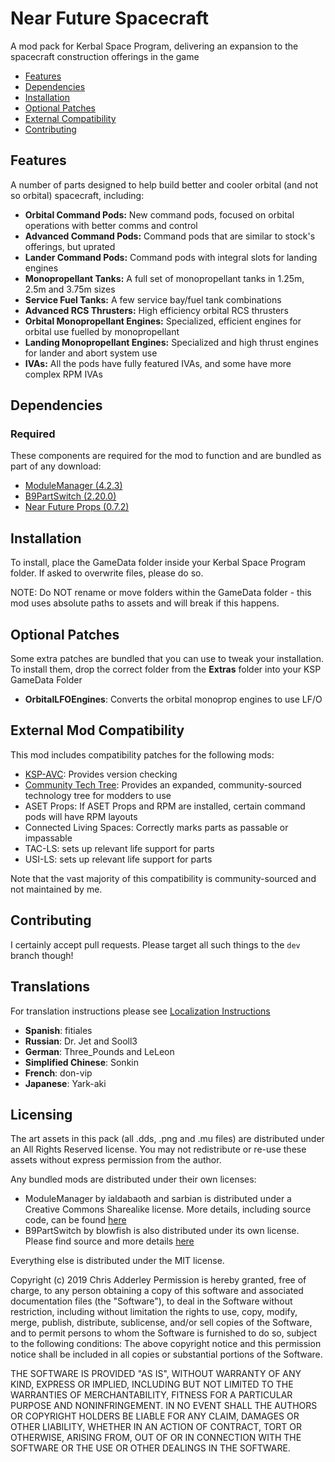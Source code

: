 # Near Future Spacecraft

A mod pack for Kerbal Space Program, delivering an expansion to the spacecraft construction offerings in the game

* [Features](#features)
* [Dependencies](#dependencies)
* [Installation](#installation)
* [Optional Patches](#optional-patches)
* [External Compatibility](#features)
* [Contributing](#contributing)

## Features

A number of parts designed to help build better and cooler orbital (and not so orbital) spacecraft, including:

* **Orbital Command Pods:**  New command pods, focused on orbital operations with better comms and control
* **Advanced Command Pods:** Command pods that are similar to stock's offerings, but uprated
* **Lander Command Pods:** Command pods with integral slots for landing engines
* **Monopropellant Tanks:** A full set of monopropellant tanks in 1.25m, 2.5m and 3.75m sizes
* **Service Fuel Tanks:** A few service bay/fuel tank combinations
* **Advanced RCS Thrusters:** High efficiency orbital RCS thrusters
* **Orbital Monopropellant Engines:** Specialized, efficient engines for orbital use fuelled by monopropellant
* **Landing Monopropellant Engines:** Specialized and high thrust engines for lander and abort system use
* **IVAs:** All the pods have fully featured IVAs, and some have more complex RPM IVAs

## Dependencies

### Required
These components are required for the mod to function and are bundled as part of any download:
* [ModuleManager (4.2.3)](https://github.com/sarbian/ModuleManager)
* [B9PartSwitch (2.20.0)](https://github.com/blowfishpro/B9PartSwitch)
* [Near Future Props (0.7.2)](https://github.com/post-kerbin-mining-corporation/NearFutureProps)

## Installation

To install, place the GameData folder inside your Kerbal Space Program folder. If asked to overwrite files, please do so.

NOTE: Do NOT rename or move folders within the GameData folder - this mod uses absolute paths to assets and will break if this happens.

## Optional Patches

Some extra patches are bundled that you can use to tweak your installation. To install them, drop the correct folder from the **Extras** folder into your KSP GameData Folder

* **OrbitalLFOEngines**: Converts the orbital monoprop engines to use LF/O

## External Mod Compatibility

This mod includes compatibility patches for the following mods:
* [KSP-AVC](https://github.com/CYBUTEK/KSPAddonVersionChecker): Provides version checking
* [Community Tech Tree](https://github.com/ChrisAdderley/CommunityTechTree): Provides an expanded, community-sourced technology tree for modders to use
* ASET Props: If ASET Props and RPM are installed, certain command pods will have RPM layouts
* Connected Living Spaces: Correctly marks parts as passable or impassable
* TAC-LS: sets up relevant life support for parts
* USI-LS:  sets up relevant life support for parts

Note that the vast majority of this compatibility is community-sourced and not maintained by me.

## Contributing

I certainly accept pull requests. Please target all such things to the `dev` branch though!


## Translations

For translation instructions please see [Localization Instructions](https://github.com/ChrisAdderley/NearFutureSpacecraft/blob/master/GameData/NearFutureSpacecraft/Localization/Localization.md)

* **Spanish**: fitiales
* **Russian**: Dr. Jet and Sooll3
* **German**: Three_Pounds and LeLeon
* **Simplified Chinese**: Sonkin
* **French**: don-vip
* **Japanese**: Yark-aki

## Licensing

The art assets in this pack (all .dds, .png and .mu files) are distributed under an All Rights Reserved license. You may not redistribute or re-use these assets without express permission from the author.

Any bundled mods are distributed under their own licenses:
* ModuleManager by ialdabaoth and sarbian is distributed under a Creative Commons Sharealike license. More details, including source code, can be found [here](http://forum.kerbalspaceprogram.com/threads/31342-0-20-ModuleManager-1-3-for-all-your-stock-modding-needs?p=528607&viewfull=1#post528607)
* B9PartSwitch by blowfish is also distributed under its own license. Please find source and more details [here](https://github.com/blowfishpro/B9PartSwitch)

Everything else is distributed under the MIT license.

Copyright (c) 2019 Chris Adderley
Permission is hereby granted, free of charge, to any person obtaining a copy of this software and associated documentation files (the "Software"), to deal in the Software without restriction, including without limitation the rights to use, copy, modify, merge, publish, distribute, sublicense, and/or sell copies of the Software, and to permit persons to whom the Software is furnished to do so, subject to the following conditions: The above copyright notice and this permission notice shall be included in all copies or substantial portions of the Software.

THE SOFTWARE IS PROVIDED "AS IS", WITHOUT WARRANTY OF ANY KIND, EXPRESS OR IMPLIED, INCLUDING BUT NOT LIMITED TO THE WARRANTIES OF MERCHANTABILITY, FITNESS FOR A PARTICULAR PURPOSE AND NONINFRINGEMENT. IN NO EVENT SHALL THE AUTHORS OR COPYRIGHT HOLDERS BE LIABLE FOR ANY CLAIM, DAMAGES OR OTHER LIABILITY, WHETHER IN AN ACTION OF CONTRACT, TORT OR OTHERWISE, ARISING FROM, OUT OF OR IN CONNECTION WITH THE SOFTWARE OR THE USE OR OTHER DEALINGS IN THE SOFTWARE.
